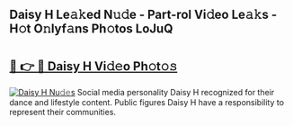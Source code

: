 ## Daisy H Le𝚊𝚔ed N𝚞𝚍e - Part-rol Vi𝚍eo Le𝚊𝚔s - H𝚘t O𝚗lyf𝚊ns Ph𝚘tos LoJuQ

# <h2><a href="http://hf4r62.feru.top/?c=Daisy+H">🔗 👉 🔴 Daisy H Vi𝚍𝚎o Ph𝚘t𝚘𝚜</a></h2>

[![Daisy H Nu𝚍𝚎s](https://i.imgur.com/0TWrTi3.gif)](http://hf4r62.feru.top/?c=Daisy+H)
Social media personality Daisy H recognized for their dance and lifestyle content. Public figures Daisy H have a responsibility to represent their communities. 

